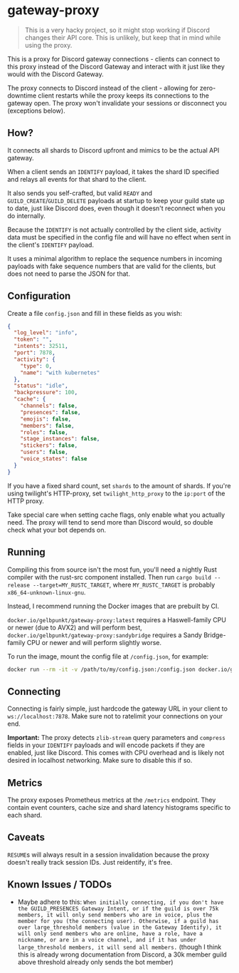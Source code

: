 # gateway-proxy

> This is a very hacky project, so it might stop working if Discord changes their API core. This is unlikely, but keep that in mind while using the proxy.

This is a proxy for Discord gateway connections - clients can connect to this proxy instead of the Discord Gateway and interact with it just like they would with the Discord Gateway.

The proxy connects to Discord instead of the client - allowing for zero-downtime client restarts while the proxy keeps its connections to the gateway open. The proxy won't invalidate your sessions or disconnect you (exceptions below).

## How?

It connects all shards to Discord upfront and mimics to be the actual API gateway.

When a client sends an `IDENTIFY` payload, it takes the shard ID specified and relays all events for that shard to the client.

It also sends you self-crafted, but valid `READY` and `GUILD_CREATE`/`GUILD_DELETE` payloads at startup to keep your guild state up to date, just like Discord does, even though it doesn't reconnect when you do internally.

Because the `IDENTIFY` is not actually controlled by the client side, activity data must be specified in the config file and will have no effect when sent in the client's `IDENTIFY` payload.

It uses a minimal algorithm to replace the sequence numbers in incoming payloads with fake sequence numbers that are valid for the clients, but does not need to parse the JSON for that.

## Configuration

Create a file `config.json` and fill in these fields as you wish:

```json
{
  "log_level": "info",
  "token": "",
  "intents": 32511,
  "port": 7878,
  "activity": {
    "type": 0,
    "name": "with kubernetes"
  },
  "status": "idle",
  "backpressure": 100,
  "cache": {
    "channels": false,
    "presences": false,
    "emojis": false,
    "members": false,
    "roles": false,
    "stage_instances": false,
    "stickers": false,
    "users": false,
    "voice_states": false
  }
}
```

If you have a fixed shard count, set `shards` to the amount of shards. If you're using twilight's HTTP-proxy, set `twilight_http_proxy` to the `ip:port` of the HTTP proxy.

Take special care when setting cache flags, only enable what you actually need. The proxy will tend to send more than Discord would, so double check what your bot depends on.

## Running

Compiling this from source isn't the most fun, you'll need a nightly Rust compiler with the rust-src component installed. Then run `cargo build --release --target=MY_RUSTC_TARGET`, where `MY_RUSTC_TARGET` is probably `x86_64-unknown-linux-gnu`.

Instead, I recommend running the Docker images that are prebuilt by CI.

`docker.io/gelbpunkt/gateway-proxy:latest` requires a Haswell-family CPU or newer (due to AVX2) and will perform best, `docker.io/gelbpunkt/gateway-proxy:sandybridge` requires a Sandy Bridge-family CPU or newer and will perform slightly worse.

To run the image, mount the config file at `/config.json`, for example:

```bash
docker run --rm -it -v /path/to/my/config.json:/config.json docker.io/gelbpunkt/gateway-proxy:latest
```

## Connecting

Connecting is fairly simple, just hardcode the gateway URL in your client to `ws://localhost:7878`. Make sure not to ratelimit your connections on your end.

**Important:** The proxy detects `zlib-stream` query parameters and `compress` fields in your `IDENTIFY` payloads and will encode packets if they are enabled, just like Discord. This comes with CPU overhead and is likely not desired in localhost networking. Make sure to disable this if so.

## Metrics

The proxy exposes Prometheus metrics at the `/metrics` endpoint. They contain event counters, cache size and shard latency histograms specific to each shard.

## Caveats

`RESUME`s will always result in a session invalidation because the proxy doesn't really track session IDs. Just reidentify, it's free.

## Known Issues / TODOs

- Maybe adhere to this: `When initially connecting, if you don't have the GUILD_PRESENCES Gateway Intent, or if the guild is over 75k members, it will only send members who are in voice, plus the member for you (the connecting user). Otherwise, if a guild has over large_threshold members (value in the Gateway Identify), it will only send members who are online, have a role, have a nickname, or are in a voice channel, and if it has under large_threshold members, it will send all members.` (though I think this is already wrong documentation from Discord, a 30k member guild above threshold already only sends the bot member)
